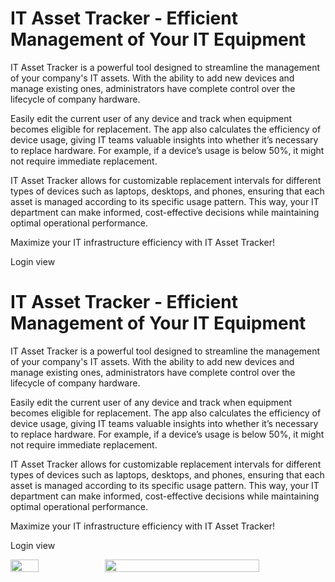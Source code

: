 <h1>IT Asset Tracker - Efficient Management of Your IT Equipment</h1>

IT Asset Tracker is a powerful tool designed to streamline the management of your company's IT assets. 
With the ability to add new devices and manage existing ones, administrators have complete control over the lifecycle of company hardware. 

Easily edit the current user of any device and track when equipment becomes eligible for replacement.
The app also calculates the efficiency of device usage, giving IT teams valuable insights into whether it’s necessary to replace hardware. 
For example, if a device’s usage is below 50%, it might not require immediate replacement.

IT Asset Tracker allows for customizable replacement intervals for different types of devices
 such as laptops, desktops, and phones, ensuring that each asset is managed according to its specific usage pattern. 
This way, your IT department can make informed, cost-effective decisions while maintaining optimal operational performance.

Maximize your IT infrastructure efficiency with IT Asset Tracker!


Login view

<h1>IT Asset Tracker - Efficient Management of Your IT Equipment</h1>

IT Asset Tracker is a powerful tool designed to streamline the management of your company's IT assets. 
With the ability to add new devices and manage existing ones, administrators have complete control over the lifecycle of company hardware. 

Easily edit the current user of any device and track when equipment becomes eligible for replacement.
The app also calculates the efficiency of device usage, giving IT teams valuable insights into whether it’s necessary to replace hardware. 
For example, if a device’s usage is below 50%, it might not require immediate replacement.

IT Asset Tracker allows for customizable replacement intervals for different types of devices
 such as laptops, desktops, and phones, ensuring that each asset is managed according to its specific usage pattern. 
This way, your IT department can make informed, cost-effective decisions while maintaining optimal operational performance.

Maximize your IT infrastructure efficiency with IT Asset Tracker!


Login view
<div style="display: flex; align-items: flex-start;">

  <img src="https://github.com/user-attachments/assets/17d1a541-0432-4489-86a9-0a34646c7428" style="width: 30%; height: auto;" />
  
  <img src="https://github.com/user-attachments/assets/c86ddff3-7dff-4698-9b8b-2a52e4b989b3" style="width: 70%; height: auto;" />
</div>
